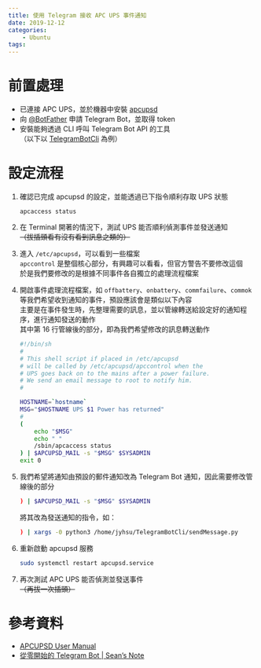 ```yaml
---
title: 使用 Telegram 接收 APC UPS 事件通知
date: 2019-12-12
categories:
    - Ubuntu
tags:
---
```


# 前置處理
- 已連接 APC UPS，並於機器中安裝 [apcupsd](http://www.apcupsd.org/)
- 向 [@BotFather](https://t.me/BotFather) 申請 Telegram Bot，並取得 token
- 安裝能夠透過 CLI 呼叫 Telegram Bot API 的工具  
（以下以 [TelegramBotCli](https://github.com/jyhsu2000/TelegramBotCli) 為例）

# 設定流程
1. 確認已完成 apcupsd 的設定，並能透過已下指令順利存取 UPS 狀態
    ```
    apcaccess status
    ```
2. 在 Terminal 開著的情況下，測試 UPS 能否順利偵測事件並發送通知  
~~（拔插頭看有沒有看到訊息之類的）~~

3. 進入 `/etc/apcupsd`，可以看到一些檔案  
`apccontrol` 是整個核心部分，有興趣可以看看，但官方警告不要修改這個  
於是我們要修改的是根據不同事件各自獨立的處理流程檔案

4. 開啟事件處理流程檔案，如 `offbattery`、`onbattery`、`commfailure`、`commok` 等我們希望收到通知的事件，預設應該會是類似以下內容  
主要是在事件發生時，先整理需要的訊息，並以管線轉送給設定好的通知程序，進行通知發送的動作  
其中第 16 行管線後的部分，即為我們希望修改的訊息轉送動作
    ```sh {hl_lines=[16]}
    #!/bin/sh
    #
    # This shell script if placed in /etc/apcupsd
    # will be called by /etc/apcupsd/apccontrol when the
    # UPS goes back on to the mains after a power failure.
    # We send an email message to root to notify him.
    #
    
    HOSTNAME=`hostname`
    MSG="$HOSTNAME UPS $1 Power has returned"
    #
    (
        echo "$MSG"
        echo " "
        /sbin/apcaccess status
    ) | $APCUPSD_MAIL -s "$MSG" $SYSADMIN
    exit 0
    ```

5. 我們希望將通知由預設的郵件通知改為 Telegram Bot 通知，因此需要修改管線後的部分
    ```sh {linenostart=16}
    ) | $APCUPSD_MAIL -s "$MSG" $SYSADMIN
    ```
    將其改為發送通知的指令，如：
    ```sh {linenostart=16}
    ) | xargs -0 python3 /home/jyhsu/TelegramBotCli/sendMessage.py
    ```

6. 重新啟動 apcupsd 服務
    ```sh
    sudo systemctl restart apcupsd.service
    ```

7. 再次測試 APC UPS 能否偵測並發送事件  
~~（再拔一次插頭）~~

# 參考資料
- [APCUPSD User Manual](http://www.apcupsd.org/manual/)
- [從零開始的 Telegram Bot | Sean’s Note](https://blog.sean.taipei/2017/05/telegram-bot)
